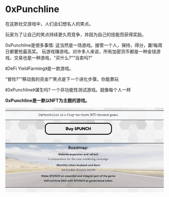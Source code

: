 # 0xPunchline



在这款社交游戏中，人们会幻想名人的笑点。

玩家为了让自己的笑点持续更久而竞争，并因为自己的技能而获得奖励。 

0xPunchline是很多事情: 这当然是一场游戏。接管一个人，保持，得分，赢!每周日都要抢最高奖。 玩游戏赚游戏。对许多人来说，所有加密货币都是一种金钱游戏，交易也是一种游戏，“买什么?”“当卖吗?”

《DeFi YieldFarming》是一款游戏。

“冒险?”“移动我的资金?”笑点是下一个进化步骤。你能靠玩

《0xPunchline》谋生吗? 一个非功能性测试游戏。就像每个人一样

**0xPunchline是一款以NFT为主题的游戏。**

![1](1.PNG)

